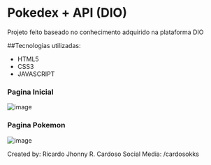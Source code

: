 # Pokedex + API (DIO)

Projeto feito baseado no conhecimento adquirido na plataforma DIO

##Tecnologias utilizadas:
- HTML5
- CSS3
- JAVASCRIPT

### Pagina Inicial

![image](https://github.com/cardosokks/js-developer-pokedex/assets/106789759/3c76b24a-07d8-4f91-8d30-f7737cd56e4e)


### Pagina Pokemon
![image](https://github.com/cardosokks/js-developer-pokedex/assets/106789759/12def387-cbb3-4c8b-8e71-60ece057d704)

Created by: Ricardo Jhonny R. Cardoso
Social Media: /cardosokks
